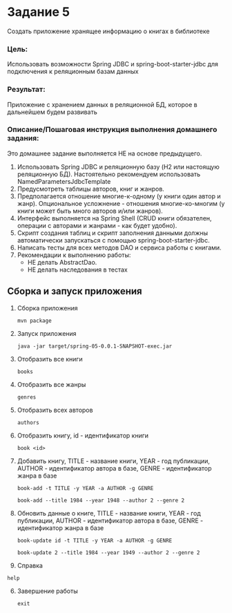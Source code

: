 # Задание 5 #
Создать приложение хранящее информацию о книгах в библиотеке
### Цель:
Использовать возможности Spring JDBC и spring-boot-starter-jdbc для подключения к реляционным базам данных 
### Результат: 
Приложение с хранением данных в реляционной БД, которое в дальнейшем будем развивать
### Описание/Пошаговая инструкция выполнения домашнего задания:
Это домашнее задание выполняется НЕ на основе предыдущего.
1. Использовать Spring JDBC и реляционную базу (H2 или настоящую реляционную БД). Настоятельно рекомендуем использовать NamedParametersJdbcTemplate 
2. Предусмотреть таблицы авторов, книг и жанров. 
3. Предполагается отношение многие-к-одному (у книги один автор и жанр). Опциональное усложнение - отношения многие-ко-многим (у книги может быть много авторов и/или жанров). 
4. Интерфейс выполняется на Spring Shell (CRUD книги обязателен, операции с авторами и жанрами - как будет удобно). 
5. Скрипт создания таблиц и скрипт заполнения данными должны автоматически запускаться с помощью spring-boot-starter-jdbc. 
6. Написать тесты для всех методов DAO и сервиса работы с книгами. 
7. Рекомендации к выполнению работы:
    * НЕ делать AbstractDao.
    * НЕ делать наследования в тестах

## Сборка и запуск приложения ##
1. Сборка приложения
   ```
   mvn package
   ```
2. Запуск приложения
   ```
   java -jar target/spring-05-0.0.1-SNAPSHOT-exec.jar
   ```
3. Отобразить все книги
   ```
   books
   ```
4. Отобразить все жанры
   ```
   genres
   ```
5. Отобразить всех авторов
   ```
   authors
   ```

6. Отобразить книгу, id - идентификатор книги
   ```
   book <id>
   ```
7. Добавить книгу, TITLE - название книги, YEAR - год публикации, AUTHOR - идентификатор автора в базе, GENRE - идентификатор жанра в базе
   ```
   book-add -t TITLE -y YEAR -a AUTHOR -g GENRE
   ```
   ```
   book-add --title 1984 --year 1948 --author 2 --genre 2
   ```
8. Обновить данные о книге, TITLE - название книги, YEAR - год публикации, AUTHOR - идентификатор автора в базе, GENRE - идентификатор жанра в базе
   ```
   book-update id -t TITLE -y YEAR -a AUTHOR -g GENRE
   ```
   ```
   book-update 2 --title 1984 --year 1949 --author 2 --genre 2
   ```

10. Справка
   ```
   help
   ```
6. Завершение работы
   ```
   exit
   ```
      